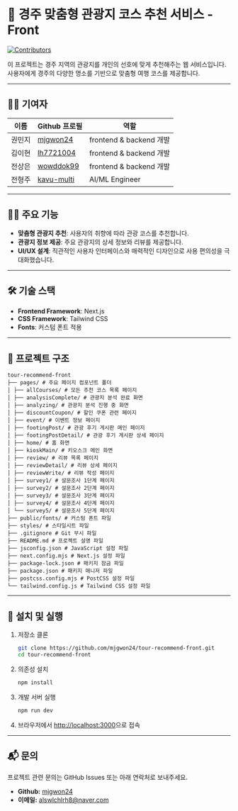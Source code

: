 # 🚗 경주 맞춤형 관광지 코스 추천 서비스 - Front

[![Contributors](https://img.shields.io/badge/contributors-4-brightgreen)](#-기여자-contributors)  

이 프로젝트는 경주 지역의 관광지를 개인의 선호에 맞게 추천해주는 웹 서비스입니다. 사용자에게 경주의 다양한 명소를 기반으로 맞춤형 여행 코스를 제공합니다.  

---

## 🧑‍💻 기여자  
| 이름      | Github 프로필     | 역할            |  
|-----------|-----------------|-----------------|  
| 권민지     | [mjgwon24](https://github.com/mjgwon24) | frontend & backend 개발 |
| 김이현     | [lh7721004](https://github.com/lh7721004) | frontend & backend 개발 |  
| 전상은 | [wowddok99](https://github.com/wowddok99) | frontend & backend 개발 | 
| 전형주     | [kavu-multi](https://github.com/kavu-multi) | AI/ML Engineer  | 

---

## 👩‍💻 주요 기능  
- **맞춤형 관광지 추천**: 사용자의 취향에 따라 관광 코스를 추천합니다.  
- **관광지 정보 제공**: 주요 관광지의 상세 정보와 리뷰를 제공합니다.  
- **UI/UX 설계**: 직관적인 사용자 인터페이스와 매력적인 디자인으로 사용 편의성을 극대화했습니다.  

---

## 🛠️ 기술 스택  
- **Frontend Framework**: Next.js  
- **CSS Framework**: Tailwind CSS  
- **Fonts**: 커스텀 폰트 적용  

---

## 📁 프로젝트 구조  
```
tour-recommend-front
├── pages/ # 주요 페이지 컴포넌트 폴더
│ ├── allCourses/ # 모든 추천 코스 목록 페이지
│ ├── analysisComplete/ # 관광지 분석 완료 화면
│ ├── analyzing/ # 관광지 분석 진행 중 화면
│ ├── discountCoupon/ # 할인 쿠폰 관련 페이지
│ ├── event/ # 이벤트 정보 페이지
│ ├── footingPost/ # 관광 후기 게시판 메인 페이지
│ ├── footingPostDetail/ # 관광 후기 게시판 상세 페이지
│ ├── home/ # 홈 화면
│ ├── kioskMain/ # 키오스크 메인 화면
│ ├── review/ # 리뷰 목록 페이지
│ ├── reviewDetail/ # 리뷰 상세 페이지
│ ├── reviewWrite/ # 리뷰 작성 페이지
│ ├── survey1/ # 설문조사 1단계 페이지
│ ├── survey2/ # 설문조사 2단계 페이지
│ ├── survey3/ # 설문조사 3단계 페이지
│ ├── survey4/ # 설문조사 4단계 페이지
│ └── survey5/ # 설문조사 5단계 페이지
├── public/fonts/ # 커스텀 폰트 파일
├── styles/ # 스타일시트 파일
├── .gitignore # Git 무시 파일
├── README.md # 프로젝트 설명 파일
├── jsconfig.json # JavaScript 설정 파일
├── next.config.mjs # Next.js 설정 파일
├── package-lock.json # 패키지 잠금 파일
├── package.json # 패키지 매니저 파일
├── postcss.config.mjs # PostCSS 설정 파일
└── tailwind.config.js # Tailwind CSS 설정 파일
```  
---

## 📝 설치 및 실행  
1. 저장소 클론  
   ```bash  
   git clone https://github.com/mjgwon24/tour-recommend-front.git  
   cd tour-recommend-front  
   ```  

2. 의존성 설치  
   ```bash  
   npm install  
   ```  

3. 개발 서버 실행  
   ```bash  
   npm run dev  
   ```  

4. 브라우저에서 [http://localhost:3000](http://localhost:3000)으로 접속  

---

## 📬 문의

프로젝트 관련 문의는 GitHub Issues 또는 아래 연락처로 보내주세요.

- **Github:** [mjgwon24](https://github.com/mjgwon24)
- **이메일:** alswlchlrh8@naver.com
  
